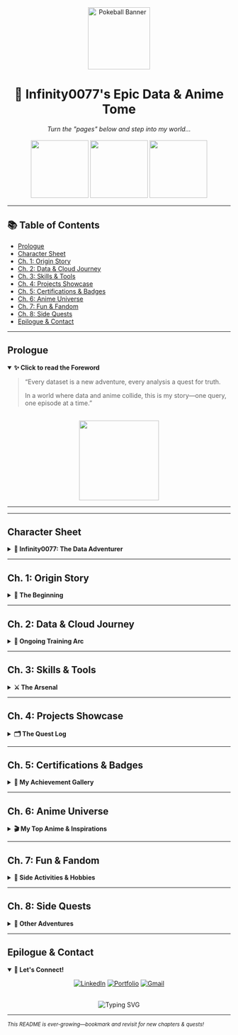 <div align="center">
  <img src="https://raw.githubusercontent.com/Feewsource/Feewsource/main/assets/pokeball.svg" alt="Pokeball Banner" width="140"/>
  <h1>📖 Infinity0077's Epic Data & Anime Tome</h1>
  <em>Turn the "pages" below and step into my world...</em>
  <br><br>
  <img src="https://i.imgur.com/UH3IPXw.gif" width="130"/>
  <img src="https://i.imgur.com/xxQwQyT.gif" width="130"/>
  <img src="https://i.imgur.com/neK6R87.gif" width="130"/>
</div>

---

## 📚 Table of Contents

- [Prologue](#prologue)
- [Character Sheet](#character-sheet)
- [Ch. 1: Origin Story](#ch-1-origin-story)
- [Ch. 2: Data & Cloud Journey](#ch-2-data--cloud-journey)
- [Ch. 3: Skills & Tools](#ch-3-skills--tools)
- [Ch. 4: Projects Showcase](#ch-4-projects-showcase)
- [Ch. 5: Certifications & Badges](#ch-5-certifications--badges)
- [Ch. 6: Anime Universe](#ch-6-anime-universe)
- [Ch. 7: Fun & Fandom](#ch-7-fun--fandom)
- [Ch. 8: Side Quests](#ch-8-side-quests)
- [Epilogue & Contact](#epilogue--contact)

---

## Prologue

<details open>
<summary><b>✨ Click to read the Foreword</b></summary>

> “Every dataset is a new adventure, every analysis a quest for truth.
>  
> In a world where data and anime collide, this is my story—one query, one episode at a time.”

<br>
<div align="center">
 <img src="https://i.imgur.com/3e8FfGk.gif" width="180"/>
</div>

---
</details>

---

## Character Sheet

<details>
<summary><b>🌟 Infinity0077: The Data Adventurer</b></summary>

| Attribute      | Value                                            |
|:--------------:|:------------------------------------------------:|
| **Name**       | Anant Baviskar (Infinity0077)                    |
| **Class**      | Data Analyst / Cloud Explorer                    |
| **Alignment**  | Chaotic Good                                     |
| **Region**     | Pune, Maharashtra, India                         |
| **Signature Anime** | Your Name, Attack on Titan, Haikyuu!!       |
| **Battle Cry** | "Analyze, Automate, Anime!"                      |

<div align="center">
  <img src="https://i.imgur.com/UH3IPXw.gif" width="100"/>
  <img src="https://i.imgur.com/xxQwQyT.gif" width="100"/>
  <img src="https://i.imgur.com/neK6R87.gif" width="100"/>
</div>

---

### 🎒 Inventory

- **Laptop:** MacBook Pro, VSCode stickers
- **Favourite Snack:** 🍙 Onigiri
- **Current Power-Up:** Google Data Analytics, Cloud Skills Boost
- **Spirit Animal:** 🦊 Kurama (Nine-Tails)

---

### 🏆 Awards & Honors

- 🥈 2nd Place – Analytics Hackathon, Machine Hack @ RCPIT (2022)

</details>

---

## Ch. 1: Origin Story

<details>
<summary><b>📜 The Beginning</b></summary>

- Born in Maharashtra, I grew up equally fascinated by animated stories and the magic of numbers.
- **First Encounter:** Discovered Python while searching for anime stats online.
- **Mentors:** Kaggle Grandmasters, YouTube coders, professors, and anime protagonists.
- **Turning Point:** Built a visualization of MyAnimeList data—suddenly, analytics and anime fused!

<blockquote>
  “If you don’t take risks, you can’t create a future.” — Monkey D. Luffy
</blockquote>

</details>

---

## Ch. 2: Data & Cloud Journey

<details>
<summary><b>🌱 Ongoing Training Arc</b></summary>

- **Education:**
  - 🎓 B.Tech in Computer Science (Data Science), R.C. Patel Institute of Technology, Shirpur (2020–2024), CGPA: 7.16
- **Power-Ups:**
  - DataCamp Analyst Path – _Ongoing_
  - Google Data Analyst Learning Path – _Ongoing_
  - AWS Educate – Cloud Computing 101 (2023)
- **Relevant Coursework:** Data Structures, DBMS, Statistics, Data Mining, Business Intelligence
- **Quest Log:**
  - Master time-series anime data and automate badge tracking.
  - Build cloud-based dashboards for real-world challenges.
  - Analyze public datasets for health, environment, and fandom insights.

<div align="center">
  <img src="https://media.giphy.com/media/ya4eevXU490Iw/giphy.gif" width="160"/>
</div>

</details>

---

## Ch. 3: Skills & Tools

<details>
<summary><b>⚔️ The Arsenal</b></summary>

### Programming Languages & Libraries
![Python](https://img.shields.io/badge/Python-3670A0?style=for-the-badge&logo=python&logoColor=fff)
![SQL](https://img.shields.io/badge/SQL-4479A1?style=for-the-badge&logo=postgresql&logoColor=white)
![Pandas](https://img.shields.io/badge/Pandas-150458?style=for-the-badge&logo=pandas&logoColor=white)
![NumPy](https://img.shields.io/badge/NumPy-013243?style=for-the-badge&logo=numpy&logoColor=white)
![Matplotlib](https://img.shields.io/badge/Matplotlib-11557C?style=for-the-badge&logo=matplotlib&logoColor=white)
![Seaborn](https://img.shields.io/badge/Seaborn-3776AB?style=for-the-badge&logo=python&logoColor=white)

### Data Visualization & Analytics
![Power BI](https://img.shields.io/badge/Power%20BI-F2C811?style=for-the-badge&logo=powerbi&logoColor=black)
![Excel](https://img.shields.io/badge/Excel-217346?style=for-the-badge&logo=microsoft-excel&logoColor=white)
![Jupyter](https://img.shields.io/badge/Jupyter-F37626?style=for-the-badge&logo=jupyter&logoColor=white)
![Tableau](https://img.shields.io/badge/Tableau-E97627?style=for-the-badge&logo=tableau&logoColor=white)

### Databases
![MySQL](https://img.shields.io/badge/MySQL-4479A1?style=for-the-badge&logo=mysql&logoColor=white)
![PostgreSQL](https://img.shields.io/badge/PostgreSQL-336791?style=for-the-badge&logo=postgresql&logoColor=white)

### Platforms & Developer Tools
![Google Colab](https://img.shields.io/badge/Google%20Colab-F9AB00?style=for-the-badge&logo=googlecolab&logoColor=white)
![Kaggle](https://img.shields.io/badge/Kaggle-20BEFF?style=for-the-badge&logo=kaggle&logoColor=white)
![Git](https://img.shields.io/badge/Git-F05032?style=for-the-badge&logo=git&logoColor=white)
![VS Code](https://img.shields.io/badge/VS%20Code-007ACC?style=for-the-badge&logo=visual-studio-code&logoColor=white)

### Soft Skills
- Problem-Solving | Communication | Critical Thinking | Attention to Detail

---

#### 📊 GitHub Analytics

<p align="center">
  <img src="https://github-readme-stats.vercel.app/api?username=Infinity0077&show_icons=true&theme=tokyonight" width="400"/>
  <img src="https://github-readme-streak-stats.herokuapp.com/?user=Infinity0077&theme=tokyonight" width="400"/>
</p>

</details>

---

## Ch. 4: Projects Showcase

<details>
<summary><b>🗂️ The Quest Log</b></summary>

### 🟦 [Resume vs Job Match Score Analyzer](#)
A Python tool that analyzes your resume against LinkedIn job descriptions, delivers a skill match score, and identifies strengths and skill gaps using NLP and text similarity.
- **Tech:** Python, Pandas, Matplotlib, Spacy  
- **Features:** NLP, keyword extraction, automated gap analysis

### 🟩 [Air Quality vs Hospitalization Analyzer](#)
Analyzed the correlation between city-level AQI and respiratory-related hospital admissions using public datasets. Built insightful visualizations and regression plots.
- **Tech:** Python, Seaborn, Excel  
- **Features:** Data wrangling, health risk trends, regression

### 🟧 [Honk Heatmap Generator](#)
Audio analysis tool that detects honking frequency from public YouTube traffic videos and visualizes noise pollution hotspots across Indian cities.
- **Tech:** Python, pydub, librosa, Folium, Pandas  
- **Features:** Audio feature extraction, geospatial heatmaps

### 🟨 [Portfolio Website](https://anant-portfolio-infinity.vercel.app)
A Next.js and Contentful CMS-powered portfolio hub showcasing interactive dashboards, code samples, and visualizations from 5+ data projects.

<sub>…and more coming soon! Check my [Portfolio](https://anant-portfolio-infinity.vercel.app)</sub>

</details>

---

## Ch. 5: Certifications & Badges

<details>
<summary><b>🏅 My Achievement Gallery</b></summary>

### 🎓 Google Data Analytics (Badge) — 2025  
![Google Data Analytics](https://cloud.google.com/images/social-icon-google-cloud-1200-630.png)
- [Google Data Analyst Learning Path](#)

### 🛢️ Database & SQL for Data Science — Coursera (2022)  
- [View certificate](#)

### ☁️ Cloud Computing 101 — AWS Educate (2023)  
- [View certificate](#)

### 🏆 Analytics Hackathon — Machine Hack @ RCPIT (2022)  
- **2nd Place Winner**

<sub><i>Check back as I unlock new achievements!</i></sub>

</details>

---

## Ch. 6: Anime Universe

<details>
<summary><b>🎬 My Top Anime & Inspirations</b></summary>

### Top Anime Picks
- **Your Name** (Kimi no Na wa)
- **Attack on Titan**
- **Haikyuu!!**
- **Jujutsu Kaisen**
- **Death Note** | **Spy x Family** | **One Piece** (manga favs)

### Anime Quotes
> "To know sorrow is not terrifying. What is terrifying is to know you can't go back to happiness you could have." — Matsumoto Rangiku

> "The world isn't perfect. But it's there for us, doing the best it can. That's what makes it so damn beautiful." — Roy Mustang

### Anime Data for Fun
- 💡 Using anime datasets for ML & dashboards
- 🤖 Built bots that recommend anime based on mood
- 🎨 Data visualizations styled like anime intros

<div align="center">
  <img src="https://i.imgur.com/UH3IPXw.gif" width="90"/>
  <img src="https://i.imgur.com/xxQwQyT.gif" width="90"/>
  <img src="https://i.imgur.com/neK6R87.gif" width="90"/>
</div>

</details>

---

## Ch. 7: Fun & Fandom

<details>
<summary><b>🎉 Side Activities & Hobbies</b></summary>

- 🎨 **Pixel Art:** Designing anime avatars and icons
- 🕹️ **Gaming:** Switch, PC, and retro consoles
- 📚 **Manga Reviewer:** Death Note, One Piece, Spy x Family
- 🎼 **Music:** Anime OPs, lofi beats for coding
- ✨ **Community:** Active on Discord anime/data servers

**Favorite Memes:**  
<img src="https://media.giphy.com/media/eKrgVyZ7zLvJrgZNZn/giphy.gif" width="100"/>
<img src="https://media.giphy.com/media/ICOgUNjpvO0PC/giphy.gif" width="100"/>

</details>

---

## Ch. 8: Side Quests

<details>
<summary><b>📝 Other Adventures</b></summary>

- 🌟 **Blogging:** [My Anime/Data Blog](#) (coming soon)
- 🎤 **Talks:** Lightning talk on “Anime Data Science” at [Your Event]
- 🧩 **Hackathons:** Top 2 at RCPIT Machine Hack 2022
- 👾 **Open Source:** Contributed to open data projects & dashboards
- 🌱 **Learning:** Japanese language, Cloud DevOps

</details>

---

## Epilogue & Contact

<details open>
<summary><b>💌 Let's Connect!</b></summary>

<div align="center">

[![LinkedIn](https://img.shields.io/badge/LinkedIn-blue?logo=linkedin&logoColor=white)](https://www.linkedin.com/in/anant-baviskar-b07b25236)
[![Portfolio](https://img.shields.io/badge/Portfolio-2b2b2b?logo=vercel&logoColor=white)](https://anant-portfolio-infinity.vercel.app)
[![Gmail](https://img.shields.io/badge/Gmail-red?logo=gmail&logoColor=white)](mailto:baviskaranant7@gmail.com)

<br>

<img src="https://readme-typing-svg.demolab.com?font=Fira+Code&pause=1000&color=F7768E&center=true&width=435&lines=Thanks+for+exploring+my+book!+%F0%9F%8C%B8;Ready+for+a+new+adventure%3F+%E2%9C%A8" alt="Typing SVG" />

</div>

---
<sub align="center">*This README is ever-growing—bookmark and revisit for new chapters & quests!*</sub>
</details>
